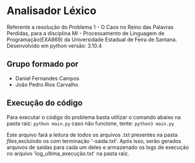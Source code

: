 # Analisador Léxico
Referente a resolução do Problema 1 - O Caos no Reino das Palavras Perdidas, para a disciplina MI - Processamento de Linguagem de Programação(EXA869) da Universidade Estadual de Feira de Santana. Desenvolvido em python versão: 3.10.4

## Grupo formado por
- Daniel Fernandes Campos
- João Pedro Rios Carvalho

## Execução do código
Para executar o código do problema basta utilizar o comando abaixo na pasta raíz:
`python main.py`
caso não funcione, tente:
`python3 main.py`

Este arquivo fará a leitura de todos os arquivos .txt presentes na pasta *files*,excluindo os com terminação '-saida.txt'. Após isso, serão gerados arquivos de saídas para cada um deles e armazenado os logs de execução no arquivo 'log_ultima_execução.txt' na pasta raíz.